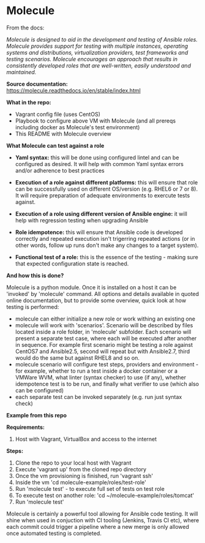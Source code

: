 # Molecule

From the docs:

*Molecule is designed to aid in the development and testing of Ansible roles.*
*Molecule provides support for testing with multiple instances, operating systems and distributions, virtualization providers, test frameworks and testing scenarios.*
*Molecule encourages an approach that results in consistently developed roles that are well-written, easily understood and maintained.*


**Source documentation:**
https://molecule.readthedocs.io/en/stable/index.html


**What in the repo:**
- Vagrant config file (uses CentOS)
- Playbook to configure above VM with Molecule (and all prereqs including docker as Molecule's test environment)
- This README with Molecule overview

**What Molecule can test against a role**

- **Yaml syntax:** this will be done using configured lintel and can be configured as desired. It will help with common Yaml syntax errors and/or adherence to best practices
  
- **Execution of a role against different platforms:** this will ensure that role can be successfully used on different OS/version (e.g. RHEL6 or 7 or 8). It will require preparation of adequate environments to exercute tests against.
  
- **Execution of a role using different version of Ansible engine:** it will help with regression testing when upgrading Ansible
  
- **Role idempotence:** this will ensure that Ansible code is developed correctly and repeated execution isn't trigerring repeated actions (or in other words, follow up runs don't make any changes to a target system).
  
- **Functional test of a role:** this is the essence of the testing - making sure that expected configuration state is reached. 
  
  
**And how this is done?**

Molecule is a python module. Once it is installed on a host it can be 'invoked' by 'molecule' command. All options and details available in quoted online documentation, but to provide some overview, quick look at how testing is performed:
- molecule can either initialize a new role or work withing an existing one
- molecule will work with 'scenarios'. Scenario will be described by files located inside a role folder, in 'molecule' subfolder. Each scenario will present a separate test case, where each will be executed after another in sequence. For example first scenario might be testing a role against CentOS7 and Ansible2.5, second will repeat but with Ansible2.7, third would do the same but against RHEL8 and so on.
- molecule scenario will configure test steps, providers and environment - for example, whether to run a test inside a docker container or a VMWare WVM, what linter (syntax checker) to use (if any), whether idempotence test is to be run, and finally what verifier to use (which also can be configured)
- each separate test can be invoked separately (e.g. run just syntax check)

**Example from this repo**

**Requirements:**
1. Host with Vagrant, VirtualBox and access to the internet

**Steps:**
1. Clone the repo to your local host with Vagrant
2. Execute 'vagrant up' from the cloned repo directory
3. Once the vm provisioning is finished, run 'vagrant ssh'
4. Inside the vm 'cd molecule-example/roles/test-role'
5. Run 'molecule test' - to execute full set of tests on test role
6. To execute test on another role: 'cd ~/molecule-example/roles/tomcat'
7. Run 'molecule test'



Molecule is certainly a powerful tool allowing for Ansible code testing. It will shine when used in conjuction with CI tooling (Jenkins, Travis CI etc), where each commit could trigger a pipeline where a new merge is only allowed once automated testing is completed.

